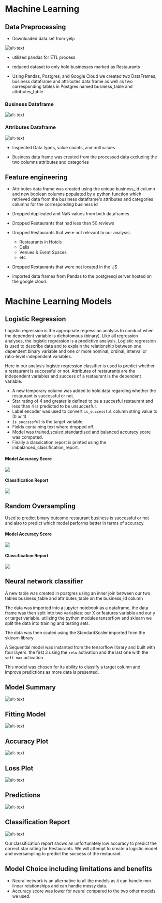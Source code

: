 # Machine Learning
 
## Data Preprocessing
- Downloaded data set from yelp
 
![alt-text](https://github.com/abtieku/group4-project/blob/main/Resources/raw_json.png?raw=True)
 
- utilized pandas for ETL process
 
- reduced dataset to only hold businesses marked as Restaurants
 
- Using Pandas, Postgres, and Google Cloud we created two DataFrames, business dataframe and attributes data frame
as well as two corresponding tables in Postgres named business_table and attributes_table
 
### Business Dataframe
![alt-text](https://github.com/abtieku/group4-project/blob/main/Resources/business_df.png?raw=True)
 
### Attributes Dataframe
![alt-text](https://github.com/abtieku/group4-project/blob/main/Resources/attributes_df.png?raw=True)
 
- Inspected Data types, value counts, and null values
 
- Business data frame was created from the processed data excluding the two columns attributes and categories
 
## Feature engineering
- Attributes data frame was created using the unique business_id column and new boolean columns populated by a python function which retrieved data from the business dataframe's attributes and categories columns for the corresponding business id
 
- Dropped duplicated and NaN values from both dataframes
 
- Dropped Restaurants that had less than 50 reviews
 
- Dropped Restaurants that were not relevant to our analysis:
  
   - Restaurants in Hotels
   - Delis
   - Venues & Event Spaces
   - etc
 
- Dropped Restaurants that were not located in the US
 
- imported data frames from Pandas to the postgresql server hosted on the google cloud.
 
# Machine Learning Models

## Logistic Regression

 Logistic regression is the appropriate regression analysis to conduct when the dependent variable is dichotomous (binary). Like all regression analyses, the logistic regression is a predictive analysis. Logistic regression is used to describe data and to explain the relationship between one dependent binary variable and one or more nominal, ordinal, interval or ratio-level independent variables.
 
 Here in our analysis logistic regression classifier is used to predict whether a restaurant is successful or not. Attributes of restaurants are the independent variables and success of a restaurant is the dependent variable.
- A new temporary column was added to hold data regarding whether the restaurant is successful or not.
- Star rating of 4 and greater is defined to be a succesful restaurant and less than 4 is predicted to be unsuccesful.
- Label encoder was used to convert ```is_successful``` column string value to (0 or 1).
- ```is_successful``` is the target variable.
- Fields containing text where dropped off.
- Model was trained,scaled,standardised and balanced accuracy score was computed.
- Finally a classication report is printed using the imbalanced_classification_report.

#### Model Accuracy Score
![](https://github.com/abtieku/group4-project/blob/main/Resources/Logistic%20Regression_accuracy%20score.png)

#### Classification Report
![](https://github.com/abtieku/group4-project/blob/main/Resources/Logistic%20classification%20report.png)

## Random Oversampling 
Used to predict binary outcome restaurant business is successful or not and also to predict which model performs better in terms of accuracy.

#### Model Accuracy Score
![](https://github.com/abtieku/group4-project/blob/main/Resources/Random%20oversampling%20accuracy%20score.png)
#### Classification Report
![](https://github.com/abtieku/group4-project/blob/main/Resources/Random%20oversampling%20classification%20report.png)

## Neural network classifier
 
A new table was created in postgres using an inner join between our two tables business_table and attributes_table on the business_id column
 
The data was imported into a jupyter notebook as a dataframe, the data frame was then split into two variables: our X or features variable and our y or target variable.
utilizing the python modules tensorflow and sklearn we split the data into training and testing sets.
 
The data was then scaled using the StandardScaler imported from the sklearn library
 
A Sequential model was instanted from the tensorflow library
and built with four layers. the first 3 using the `relu` activation and the last one with the `soft max` activation.
 
This model was chosen for its ability to classify a target column and improve predictions as more data is presented.
 
## Model Summary
![alt-text](https://github.com/abtieku/group4-project/blob/main/Resources/model_summary.png?raw=True)
 
## Fitting Model
![alt-text](https://github.com/abtieku/group4-project/blob/main/Resources/100_epochs.png?raw=True)
 
## Accuracy Plot
![alt-text](https://github.com/abtieku/group4-project/blob/main/Resources/model_accuracy.png?raw=True)
 
## Loss Plot
![alt-text](https://github.com/abtieku/group4-project/blob/main/Resources/model_loss.png?raw=True)
 
## Predictions
![alt-text](https://github.com/abtieku/group4-project/blob/main/Resources/model_predictions.png?raw=True)
 
## Classification Report
![alt-text](https://github.com/abtieku/group4-project/blob/main/Resources/model_classification_report.png?raw=True)
 
Our classification report shows an unfortunately low accuracy to predict the correct star rating for Restaurants. We will attempt to create a logistic model and oversampling to predict the success of the restaurant.
 
## Model Choice including limitations and benefits
- Neural network is an alternative to all the models as it can handle non linear relationships and can handle messy data.
- Accuracy score was lower for neural compared to the two other models we used.
 

